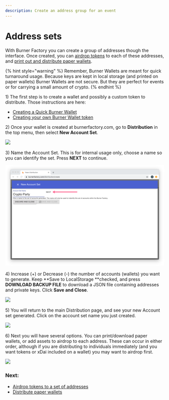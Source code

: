 ```yaml
---
description: Create an address group for an event
---
```


# Address sets

With Burner Factory you can create a group of addresses though the interface. Once created, you can [airdrop tokens](airdrop-tokens-to-an-address-set.md) to each of these addresses, and [print out and distribute paper wallets](distribute-paper-wallets.md).&#x20;

{% hint style="warning" %}
Remember, Burner Wallets are meant for quick turnaround usage. Because keys are kept in local storage (and printed on paper wallets) Burner Wallets are not secure. But they are perfect for events or for carrying a small amount of crypto.
{% endhint %}

1\) The first step is to create a wallet and possibly a custom token to distribute. Those instructions are here:

* [Creating a Quick Burner Wallet](../creating-a-quick-burner-wallet.md)
* [Creating your own Burner Wallet token](../creating-your-own-burner-wallet-token.md)

2\) Once your wallet is created at burnerfactory.com, go to **Distribution** in the top menu, then select **New Account Set**.

![](../../../../.gitbook/assets/new\_account\_set.png)

3\) Name the Account Set. This is for internal usage only, choose a name so you can identify the set. Press **NEXT** to continue.

![](../../../../.gitbook/assets/Next.png)

4\) Increase (+) or Decrease (-) the number of accounts (wallets) you want to generate. Keep **Save to LocalStorage **checked, and press **DOWNLOAD BACKUP FILE** to download a JSON file containing addresses and private keys. Click **Save and Close**.

![](../../../../.gitbook/assets/new\_account\_set2.png)

5\) You will return to the main Distribution page, and see your new Account set generated. Click on the account set name you just created.

![](../../../../.gitbook/assets/acctset4.png)

6\) Next you will have several options. You can print/download paper wallets, or add assets to airdrop to each address. These can occur in either order, although if you are distributing to individuals immediately (and you want tokens or xDai included on a wallet) you may want to airdrop first.

![](../../../../.gitbook/assets/2\_options.png)

### Next:

* [Airdrop tokens to a set of addresses](airdrop-tokens-to-an-address-set.md)
* [Distribute paper wallets](distribute-paper-wallets.md)
